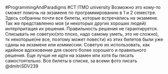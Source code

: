 #ProgrammingAndParadigms
#CT ITMO university Возможно это кому-то сможет помочь на экзамене по программированию в 1 и 2 семестре. 
Здесь собранны почти все билеты, которые встречались на экзамене. 
Так же представленно моя (и некоторых других хороших людей) интерпритация их решения. Правильность решения не гарантируется. 
Списывать не советую(это плохо, надо самому уметь, это не сложно), тк некоторые(не все, поэтому может повести) из этих билетов были уже сданы на экзамене или коммиссии. Советую их использовать, как идейное вдохновение для своего более хорошего и правильного решения. 
Еще лучше не идти на эзамен или хотя бы писать самостоятельно.
Все билеты в списке, за всеми фото писать @dmitriSDV239
